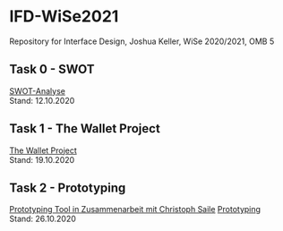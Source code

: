 # IFD-WiSe2021
Repository for Interface Design, Joshua Keller, WiSe 2020/2021, OMB 5

## Task 0 - SWOT
<a href="https://burntsanctuary.github.io/IFD-WiSe2021/task0_swot/swot.html">SWOT-Analyse</a>
<br>Stand: 12.10.2020<br>
## Task 1 - The Wallet Project
<a href="https://burntsanctuary.github.io/IFD-WiSe2021/task1_walletproject/walletproject.pdf">The Wallet Project</a>
<br>Stand: 19.10.2020<br>
## Task 2 - Prototyping
<a href="https://github.com/christophsaile/IFD-WiSe20-21/blob/main/prototyping-tool/prototyping-tool.md">Prototyping Tool in Zusammenarbeit mit Christoph Saile</a>
<a href="https://burntsanctuary.github.io/IFD-WiSe2021/task2_prototyping/prototyping.pdf">Prototyping</a>
<br>Stand: 26.10.2020<br>
